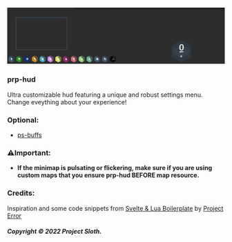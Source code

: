 ![Alt text](image-1.png)

### prp-hud

Ultra customizable hud featuring a unique and robust settings menu. Change eveything about your experience!

### Optional:

- [ps-buffs](https://github.com/Project-Sloth/ps-buffs)

### ⚠️Important:

- **If the minimap is pulsating or flickering, make sure if you are using custom maps that you ensure prp-hud BEFORE map resource.**
  <br>

### Credits:

Inspiration and some code snippets from [Svelte & Lua Boilerplate](https://github.com/project-error/svelte-lua-boilerplate) by [Project Error](https://github.com/project-error)

##### Copyright © 2022 Project Sloth.
